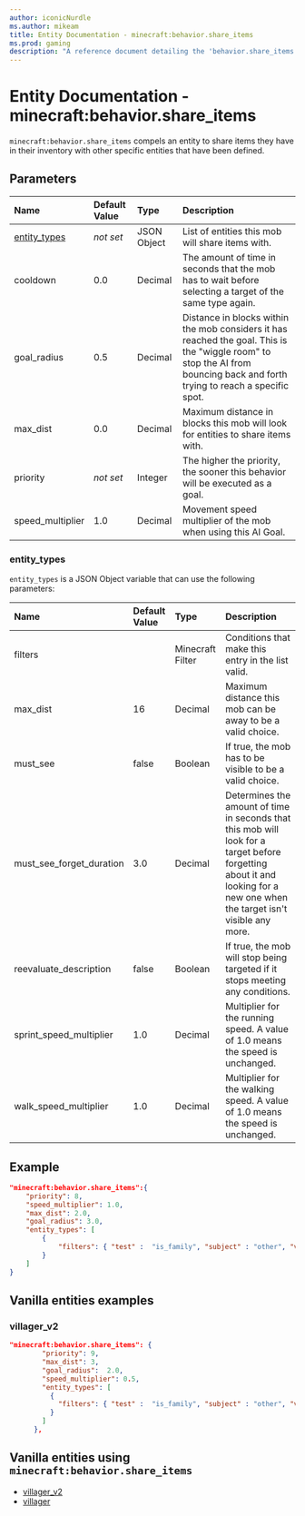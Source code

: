 ```yaml
---
author: iconicNurdle
ms.author: mikeam
title: Entity Documentation - minecraft:behavior.share_items
ms.prod: gaming
description: "A reference document detailing the 'behavior.share_items' entity goal"
---
```


# Entity Documentation - minecraft:behavior.share_items

`minecraft:behavior.share_items` compels an entity to share items they have in their inventory with other specific entities that have been defined.

## Parameters

|Name |Default Value  |Type  |Description  |
|:----------|:----------|:----------|:----------|
|[entity_types](../Definitions/NestedTables/entity_types.md)|*not set* | JSON Object| List of entities this mob will share items with.|
|cooldown | 0.0 | Decimal |The amount of time in seconds that the mob has to wait before selecting a target of the same type again. |
|goal_radius| 0.5| Decimal|  Distance in blocks within the mob considers it has reached the goal. This is the "wiggle room" to stop the AI from bouncing back and forth trying to reach a specific spot. |
|max_dist| 0.0| Decimal|  Maximum distance in blocks this mob will look for entities to share items with. |
|priority|*not set*|Integer|The higher the priority, the sooner this behavior will be executed as a goal.|
|speed_multiplier| 1.0| Decimal|  Movement speed multiplier of the mob when using this AI Goal. |

### entity_types

`entity_types` is a JSON Object variable that can use the following parameters:

|Name |Default Value |Type |Description |
|:-----|:--------------|:-----|:------------|
|filters | |Minecraft Filter|Conditions that make this entry in the list valid. |
|max_dist |16 |Decimal |Maximum distance this mob can be away to be a valid choice. |
|must_see |false |Boolean |If true, the mob has to be visible to be a valid choice. |
|must_see_forget_duration |3.0 | Decimal |Determines the amount of time in seconds that this mob will look for a target before forgetting about it and looking for a new one when the target isn't visible any more. |
|reevaluate_description| false| Boolean| If true, the mob will stop being targeted if it stops meeting any conditions. |
|sprint_speed_multiplier |1.0 |Decimal |Multiplier for the running speed. A value of 1.0 means the speed is unchanged. |
|walk_speed_multiplier |1.0 |Decimal |Multiplier for the walking speed. A value of 1.0 means the speed is unchanged. |

## Example

```json
"minecraft:behavior.share_items":{
    "priority": 8,
    "speed_multiplier": 1.0,
    "max_dist": 2.0,
    "goal_radius": 3.0,
    "entity_types": [
        {
            "filters": { "test" :  "is_family", "subject" : "other", "value" :  "villager"}
        }
    ]
}
```

## Vanilla entities examples

### villager_v2

```json
"minecraft:behavior.share_items": {
        "priority": 9,
        "max_dist": 3,
        "goal_radius":  2.0,
        "speed_multiplier": 0.5,
        "entity_types": [
          {
            "filters": { "test" :  "is_family", "subject" : "other", "value" :  "villager"}
          }
        ]
      },
```

## Vanilla entities using `minecraft:behavior.share_items`

- [villager_v2](../../../../Source/VanillaBehaviorPack_Snippets/entities/villager_v2.md)
- [villager](../../../../Source/VanillaBehaviorPack_Snippets/entities/villager.md)
